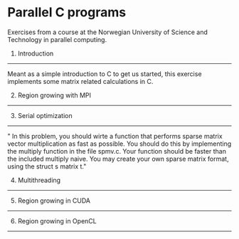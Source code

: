 Parallel C programs
===================

Exercises from a course at the Norwegian University of Science and Technology in parallel computing.

1. Introduction
-------------------
Meant as a simple introduction to C to get us started, this exercise implements some matrix related calculations in C.

2. Region growing with MPI
-------------------

3. Serial optimization
-------------------

" In this problem, you should wirte a function that performs sparse matrix vector multiplication as fast as
possible. You should do this by implementing the multiply function in the file spmv.c. Your function
should be faster than the included multiply naive. You may create your own sparse matrix format,
using the struct s matrix t."

4. Multithreading
-------------------

5. Region growing in CUDA
-------------------

6. Region growing in OpenCL
-------------------


